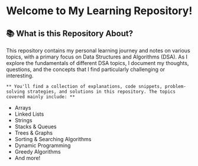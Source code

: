 # Welcome to My Learning Repository!
## 📚 What is this Repository About?
This repository contains my personal learning journey and notes on various topics, with a primary focus on Data Structures and Algorithms (DSA). As I explore the fundamentals of different DSA topics, I document my thoughts, questions, and the concepts that I find particularly challenging or interesting.
```
** You'll find a collection of explanations, code snippets, problem-solving strategies, and solutions in this repository. The topics covered mainly include: ** 
```

- Arrays
- Linked Lists
- Strings
- Stacks & Queues
- Trees & Graphs
- Sorting & Searching Algorithms
- Dynamic Programming
- Greedy Algorithms
- And more!
